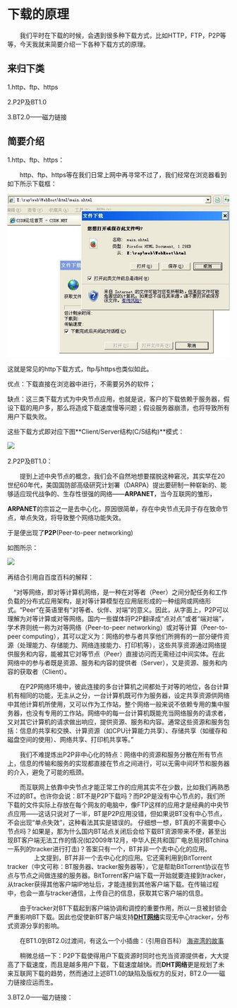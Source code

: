 # 下载的原理

　　我们平时在下载的时候，会遇到很多种下载方式，比如HTTP，FTP，P2P等等，今天我就来简要介绍一下各种下载方式的原理。

## 来归下类

1.http、ftp、https

2.P2P及BT1.0

3.BT2.0——磁力链接

## 简要介绍

1.http、ftp、https：

　　http、ftp、https等在我们日常上网中再寻常不过了，我们经常在浏览器看到如下所示下载框：

![](images\timg.jpg)

这就是常见的http下载方式，ftp与https也类似如此。

优点：下载直接在浏览器中进行，不需要另外的软件；

缺点：这三类下载方式为中央节点应用，也就是说，客户的下载依赖于服务器，假设下载的用户多，那么将造成下载速度慢等问题；假设服务器崩溃，也将导致所有用户下载失败。

这些下载方式即对应下图**Client/Server结构(C/S结构)**模式：

![](http://yzhtml01.book118.com/2016/09/17/03/27821267/8.files/file0002.jpg)

2.P2P及BT1.0：

　　提到上述中央节点的概念，我们会不自然地想要摆脱这种窘况，其实早在20世纪60年代，美国国防部高级研究计划署（DARPA）提出要研制一种崭新的、能够适应现代战争的、生存性很强的网络——**ARPANET**，当今互联网的雏形，

**ARPANET**的宗旨之一是去中心化，原因很简单，存在中央节点无异于存在致命节点，单点失效，将导致整个网络功能失效。

于是便出现了**P2P**(Peer-to-peer networking)

如图所示：

![](https://gss0.bdstatic.com/94o3dSag_xI4khGkpoWK1HF6hhy/baike/c0%3Dbaike92%2C5%2C5%2C92%2C30/sign=715ed9386259252db71a155655f2685e/960a304e251f95ca796fa994cb177f3e6709527d.jpg)

再结合引用自百度百科的解释：

　“对等网络，即对等计算机网络，是一种在对等者（Peer）之间分配任务和工作负载的分布式应用架构，是对等计算模型在应用层形成的一种组网或网络形式。“Peer”在英语里有“对等者、伙伴、对端”的意义。因此，从字面上，P2P可以理解为对等计算或对等网络。国内一些媒体将P2P翻译成“点对点”或者“端对端”，学术界则统一称为对等网络（Peer-to-peer networking）或对等计算（Peer-to-peer computing），其可以定义为：网络的参与者共享他们所拥有的一部分硬件资源（处理能力、存储能力、网络连接能力、打印机等），这些共享资源通过网络提供服务和内容，能被其它对等节点（Peer）直接访问而无需经过中间实体。在此网络中的参与者既是资源、服务和内容的提供者（Server），又是资源、服务和内容的获取者（Client）。

　　在P2P网络环境中，彼此连接的多台计算机之间都处于对等的地位，各台计算机有相同的功能，无主从之分，一台计算机既可作为服务器，设定共享资源供网络中其他计算机所使用，又可以作为工作站，整个网络一般来说不依赖专用的集中服务器，也没有专用的工作站。网络中的每一台计算机既能充当网络服务的请求者，又对其它计算机的请求做出响应，提供资源、服务和内容。通常这些资源和服务包括：信息的共享和交换、计算资源（如CPU计算能力共享）、存储共享（如缓存和磁盘空间的使用）、网络共享、打印机共享等。”

　　我们不难提炼出P2P非中心化的特点：网络中的资源和服务分散在所有节点上，信息的传输和服务的实现都直接在节点之间进行，可以无需中间环节和服务器的介入，避免了可能的瓶颈。

　　而互联网上依靠中央节点才能正常工作的应用其实不在少数，比如我们再熟悉不过的BT。也许你会说：BT不是P2P下载吗？而P2P是没有中心节点的，我们所下载的文件实际上存放在每个网友的电脑中，像FTP这样的应用才是经典的中央节点应用——这话只说对了一半，BT是P2P应用没错，但如果说BT没有中心节点，不会出现“单点失效”，这种看法其实是错误的。
仔细想一想，BT真的不需要中心节点吗？如果是，那为什么国内BT站点关闭后会给下载BT资源带来不便，甚至出现BT客户端无法工作的情况(如2009年12月，中华人民共和国广电总局对BTchina一系列的tracker进行打击)？答案只有一个，BT并非一个去中心化的应用。
　　
　　上文提到，BT并非一个去中心化的应用。它还需利用到BitTorrent tracker（中文可称：BT服务器、tracker服务器等），它是帮助BitTorrent协议在节点与节点之间做连接的服务器。BitTorrent客户端下载一开始就要连接到tracker，从tracker获得其他客户端IP地址后，才能连接到其他客户端下载。在传输过程中，也会一直与tracker通信，上传自己的信息，获取其它客户端的信息。

　　由于tracker对BT下载起到客户端协调和调控的重要作用，所以一旦被封锁会严重影响BT下载。因此也促使新BT客户端支持[**DHT网络**](https://baike.baidu.com/item/dht%E7%BD%91%E7%BB%9C/96984?fr=aladdin)实现无中心tracker，分布式资源分享的影响。

　　在BT1.0到BT2.0过渡间，有这么一个小插曲：（引用自百科）
[海盗湾的故事](海盗湾的故事)

　　稍微总结一下：P2P下载使得用户下载资源时同时也充当资源提供者，大大提高了下载速度，而且是越多用户下载，下载速度越快。而**DHT网络**更是规划了未来互联网下载的趋势，然而通过上述BT1.0的缺陷及版权方的反对，BT2.0——磁力链接应运而生。

3.BT2.0——磁力链接：



